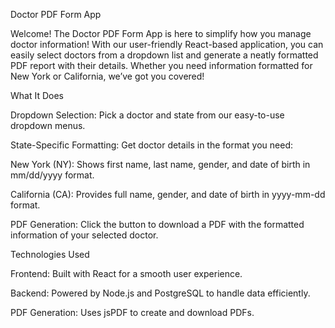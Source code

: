Doctor PDF Form App

Welcome!
The Doctor PDF Form App is here to simplify how you manage doctor information! With our user-friendly React-based application, you can easily select doctors from a dropdown list and generate a neatly formatted PDF report with their details. Whether you need information formatted for New York or California, we’ve got you covered!

What It Does

Dropdown Selection: Pick a doctor and state from our easy-to-use dropdown menus.

State-Specific Formatting: Get doctor details in the format you need:

New York (NY): Shows first name, last name, gender, and date of birth in mm/dd/yyyy format.

California (CA): Provides full name, gender, and date of birth in yyyy-mm-dd format.

PDF Generation: Click the button to download a PDF with the formatted information of your selected doctor.

Technologies Used

Frontend: Built with React for a smooth user experience.

Backend: Powered by Node.js and PostgreSQL to handle data efficiently.

PDF Generation: Uses jsPDF to create and download PDFs.
